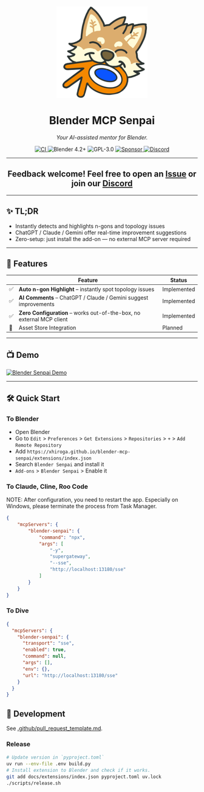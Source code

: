 <p align="center">
  <img src="docs/assets/logo.png" alt="Blender Senpai Logo" width="240" height="240">
</p>

<h1 align="center">Blender MCP Senpai</h1>
<p align="center"><em>Your AI-assisted mentor for Blender.</em></p>

<p align="center">
  <a href="https://github.com/xhiroga/blender-mcp-senpai/actions">
    <img alt="CI" src="https://github.com/xhiroga/blender-mcp-senpai/actions/workflows/ci.yml/badge.svg">
  </a>
  <img alt="Blender 4.2+" src="https://img.shields.io/badge/Blender-4.2%2B-orange?logo=blender">
  <img alt="GPL-3.0" src="https://img.shields.io/badge/license-GPL--3.0-blue">
  <a href="https://github.com/sponsors/xhiroga">
    <img alt="Sponsor" src="https://img.shields.io/github/sponsors/xhiroga?style=social">
  </a>
  <a href="https://discord.gg/7z9HqgR8Bd">
    <img alt="Discord" src="https://img.shields.io/discord/1352831203597877311?label=Discord&logo=discord&style=flat">
  </a>
</p>

---

<h2 align="center">Feedback welcome! Feel free to open an <a href="https://github.com/xhiroga/blender-mcp-senpai/issues">Issue</a> or join our <a href="https://discord.gg/7z9HqgR8Bd">Discord</a></h2>

---

## ✨ TL;DR

- Instantly detects and highlights n-gons and topology issues  
- ChatGPT / Claude / Gemini offer real-time improvement suggestions  
- Zero-setup: just install the add-on — no external MCP server required  

---

## 🚀 Features

| | Feature | Status |
|---|---|---|
| ✅ | **Auto n-gon Highlight** – instantly spot topology issues | Implemented |
| ✅ | **AI Comments** – ChatGPT / Claude / Gemini suggest improvements | Implemented |
| ✅ | **Zero Configuration** – works out-of-the-box, no external MCP client | Implemented |
| 🚧 | Asset Store Integration | Planned |

---

## 📺 Demo

[![Blender Senpai Demo](https://img.youtube.com/vi/4oX0ftZ07LE/0.jpg)](https://www.youtube.com/watch?v=4oX0ftZ07LE)

---

## 🛠️ Quick Start

### To Blender

- Open Blender
- Go to `Edit` > `Preferences` > `Get Extensions` > `Repositories` > `+` > `Add Remote Repository`
- Add `https://xhiroga.github.io/blender-mcp-senpai/extensions/index.json`
- Search `Blender Senpai` and install it
- `Add-ons` > `Blender Senpai` > Enable it

### To Claude, Cline, Roo Code

NOTE: After configuration, you need to restart the app. Especially on Windows, please terminate the process from Task Manager.

```json
{
    "mcpServers": {
        "blender-senpai": {
            "command": "npx",
            "args": [
                "-y",
                "supergateway",
                "--sse",
                "http://localhost:13180/sse"
            ]
        }
    }
}
```

### To Dive

```json
{
  "mcpServers": {
    "blender-senpai": {
      "transport": "sse",
      "enabled": true,
      "command": null,
      "args": [],
      "env": {},
      "url": "http://localhost:13180/sse"
    }
  }
}
```

## 🔧 Development

See [.github/pull_request_template.md](.github/pull_request_template.md).

### Release

```sh
# Update version in `pyproject.toml`
uv run --env-file .env build.py
# Install extension to Blender and check if it works.
git add docs/extensions/index.json pyproject.toml uv.lock
./scripts/release.sh
```
